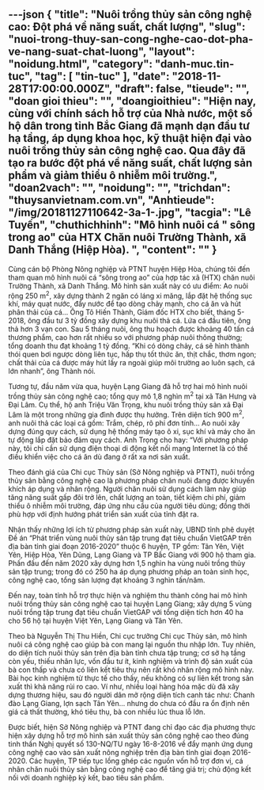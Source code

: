 ---json
{
    "title": "Nuôi trồng thủy sản công nghệ cao: Đột phá về năng suất, chất lượng",
    "slug": "nuoi-trong-thuy-san-cong-nghe-cao-dot-pha-ve-nang-suat-chat-luong",
    "layout": "noidung.html",
    "category": "danh-muc.tin-tuc",
    "tag": [
        "tin-tuc"
    ],
    "date": "2018-11-28T17:00:00.000Z",
    "draft": false,
    "tieude": "",
    "doan gioi thieu": "",
    "doangioithieu": "Hiện nay, cùng với chính sách hỗ trợ của Nhà nước, một số hộ dân trong tỉnh Bắc Giang đã mạnh dạn đầu tư hạ tầng, áp dụng khoa học, kỹ thuật hiện đại vào nuôi trồng thủy sản công nghệ cao. Qua đây đã tạo ra bước đột phá về năng suất, chất lượng sản phẩm và giảm thiểu ô nhiễm môi trường.",
    "doan2vach": "",
    "noidung": "",
    "trichdan": "thuysanvietnam.com.vn",
    "Anhtieude": "/img/20181127110642-3a-1-.jpg",
    "tacgia": "Lê Tuyến",
    "chuthichhinh": "Mô hình nuôi cá \" sông trong ao\" của HTX Chăn nuôi Trường Thành, xã Danh Thắng (Hiệp Hòa). ",
    "__content__": ""
}
---
<p>C&ugrave;ng c&aacute;n bộ Ph&ograve;ng N&ocirc;ng nghiệp v&agrave; PTNT huyện Hiệp H&ograve;a, ch&uacute;ng t&ocirc;i đến tham quan m&ocirc; h&igrave;nh nu&ocirc;i c&aacute; &ldquo;s&ocirc;ng trong ao&rdquo; của hợp t&aacute;c x&atilde; (HTX) chăn nu&ocirc;i Trường Th&agrave;nh, x&atilde; Danh Thắng. M&ocirc; h&igrave;nh sản xuất n&agrave;y c&oacute; ưu điểm: Ao nu&ocirc;i rộng 250 m<sup>2</sup>, x&acirc;y dựng th&agrave;nh 2 ngăn c&oacute; l&aacute;ng xi măng, lắp đặt hệ thống sục kh&iacute;, m&aacute;y quạt nước, đẩy nước để tạo d&ograve;ng chảy mạnh, cho c&aacute; ăn v&agrave; h&uacute;t ph&acirc;n thải của c&aacute;... &Ocirc;ng T&ocirc; Hiến Th&agrave;nh, Gi&aacute;m đốc HTX cho biết, th&aacute;ng 5- 2018, &ocirc;ng đầu tư 3 tỷ đồng x&acirc;y dựng khu nu&ocirc;i thả c&aacute;. Lứa c&aacute; đầu ti&ecirc;n, &ocirc;ng thả hơn 3 vạn con. Sau 5 th&aacute;ng nu&ocirc;i, &ocirc;ng thu hoạch được khoảng 40 tấn c&aacute; thương phẩm, cao hơn rất nhiều so với phương ph&aacute;p nu&ocirc;i th&ocirc;ng thường; tổng doanh thu đạt khoảng 1 tỷ đồng. &ldquo;Khi c&oacute; d&ograve;ng chảy, c&aacute; sẽ h&igrave;nh th&agrave;nh th&oacute;i quen bơi ngược d&ograve;ng li&ecirc;n tục, hấp thụ tốt thức ăn, thịt chắc, thơm ngon; chất thải của c&aacute; được m&aacute;y h&uacute;t lấy ra ngo&agrave;i gi&uacute;p m&ocirc;i trường ao lu&ocirc;n sạch, c&aacute; lớn nhanh&rdquo;, &ocirc;ng Th&agrave;nh n&oacute;i.</p>

<p>Tương tự, đầu năm vừa qua, huyện Lạng Giang đ&atilde; hỗ trợ hai m&ocirc; h&igrave;nh nu&ocirc;i trồng thủy sản c&ocirc;ng nghệ cao; tổng quy m&ocirc; 1,8 ngh&igrave;n m<sup>2</sup>&nbsp;tại x&atilde; T&acirc;n Hưng v&agrave; Đại L&acirc;m. Cụ thể, hộ anh Triệu Văn Trọng, khu nu&ocirc;i trồng thủy sản x&atilde; Đại L&acirc;m l&agrave; một trong những gia đ&igrave;nh được thụ hưởng. Tr&ecirc;n diện t&iacute;ch 900 m<sup>2</sup>, anh nu&ocirc;i thả c&aacute;c loại c&aacute; gồm: Trắm, ch&eacute;p, r&ocirc; phi đơn t&iacute;nh&hellip; Ao nu&ocirc;i x&acirc;y dựng đ&uacute;ng quy c&aacute;ch, sử dụng hệ thống m&aacute;y tạo &ocirc; xi, sục kh&iacute; v&agrave; m&aacute;y cho ăn tự động lắp đặt bảo đảm quy c&aacute;ch. Anh Trọng cho hay: &ldquo;Với phương ph&aacute;p n&agrave;y, t&ocirc;i chỉ cần sử dụng điện thoại di động kết nối mạng Internet l&agrave; c&oacute; thể điều khiển việc cho c&aacute; ăn d&ugrave; đang ở rất xa nơi sản xuất.</p>

<p>Theo đ&aacute;nh gi&aacute; của Chi cục Thủy sản (Sở N&ocirc;ng nghiệp v&agrave; PTNT), nu&ocirc;i trồng thủy sản bằng c&ocirc;ng nghệ cao l&agrave; phương ph&aacute;p chăn nu&ocirc;i đang được khuyến kh&iacute;ch &aacute;p dụng v&agrave; nh&acirc;n rộng. Người chăn nu&ocirc;i sử dụng c&aacute;ch l&agrave;m n&agrave;y gi&uacute;p tăng năng suất gấp đ&ocirc;i trở l&ecirc;n, chất lượng an to&agrave;n, tiết kiệm chi ph&iacute;, giảm thiểu &ocirc; nhiễm m&ocirc;i trường, đ&aacute;p ứng nhu cầu của người ti&ecirc;u d&ugrave;ng; đồng thời ph&ugrave; hợp với định hướng ph&aacute;t triển sản xuất của tỉnh đặt ra.</p>

<p>Nhận thấy những lợi &iacute;ch từ phương ph&aacute;p sản xuất n&agrave;y, UBND tỉnh ph&ecirc; duyệt Đề &aacute;n &ldquo;Ph&aacute;t triển v&ugrave;ng nu&ocirc;i thủy sản tập trung đạt ti&ecirc;u chuẩn VietGAP tr&ecirc;n địa b&agrave;n tỉnh giai đoạn 2016-2020&rdquo; thuộc 6 huyện, TP gồm: T&acirc;n Y&ecirc;n, Việt Y&ecirc;n, Hiệp H&ograve;a, Y&ecirc;n Dũng, Lạng Giang v&agrave; TP Bắc Giang với 900 hộ tham gia. Phấn đấu đến năm 2020 x&acirc;y dựng hơn 1,5 ngh&igrave;n ha v&ugrave;ng nu&ocirc;i trồng thủy sản tập trung; trong đ&oacute; c&oacute; 250 ha &aacute;p dụng phương ph&aacute;p an to&agrave;n sinh học, c&ocirc;ng nghệ cao, tổng sản lượng đạt khoảng 3 ngh&igrave;n tấn/năm.</p>

<p>Đến nay, to&agrave;n tỉnh hỗ trợ thực hiện v&agrave; nghiệm thu th&agrave;nh c&ocirc;ng hai m&ocirc; h&igrave;nh nu&ocirc;i trồng thủy sản c&ocirc;ng nghệ cao tại huyện Lạng Giang; x&acirc;y dựng 5 v&ugrave;ng nu&ocirc;i trồng tập trung đạt ti&ecirc;u chuẩn VietGAP với tổng diện t&iacute;ch hơn 40 ha cho 56 hộ tại huyện Việt Y&ecirc;n, Lạng Giang v&agrave; T&acirc;n Y&ecirc;n.</p>

<p>Theo b&agrave; Nguyễn Thị Thu Hiền, Chi cục trưởng Chi cục Thủy sản, m&ocirc; h&igrave;nh nu&ocirc;i c&aacute; c&ocirc;ng nghệ cao gi&uacute;p b&agrave; con mang lại nguồn thu nhập lớn. Tuy nhi&ecirc;n, do diện t&iacute;ch nu&ocirc;i thủy sản tr&ecirc;n địa b&agrave;n tỉnh chưa tập trung; cơ sở hạ tầng c&ograve;n yếu, thiếu nh&acirc;n lực, vốn đầu tư &iacute;t, kinh nghiệm v&agrave; tr&igrave;nh độ sản xuất của b&agrave; con thấp v&agrave; chưa c&oacute; li&ecirc;n kết ti&ecirc;u thụ n&ecirc;n rất kh&oacute; nh&acirc;n rộng m&ocirc; h&igrave;nh n&agrave;y. B&agrave;i học kinh nghiệm từ thực tế cho thấy, nếu kh&ocirc;ng c&oacute; sự li&ecirc;n kết trong sản xuất th&igrave; khả năng rủi ro cao. V&iacute; như, nhiều loại h&agrave;ng h&oacute;a mặc d&ugrave; đ&atilde; x&acirc;y dựng thương hiệu, sau đ&oacute; người d&acirc;n mở rộng diện t&iacute;ch canh t&aacute;c như: Chanh đ&agrave;o Lạng Giang, lợn sạch T&acirc;n Y&ecirc;n&hellip; nhưng do chưa c&oacute; đầu ra ổn định n&ecirc;n gi&aacute; cả thất thường, kh&oacute; ti&ecirc;u thụ, b&agrave; con nhiều l&uacute;c thua lỗ lớn.</p>

<p>Được biết, hiện Sở N&ocirc;ng nghiệp v&agrave; PTNT đang chỉ đạo c&aacute;c địa phương thực hiện x&acirc;y dựng hỗ trợ m&ocirc; h&igrave;nh sản xuất thủy sản c&ocirc;ng nghệ cao theo đ&uacute;ng tinh thần Nghị quyết số 130-NQ/TU ng&agrave;y 16-8-2016 về đẩy mạnh ứng dụng c&ocirc;ng nghệ cao v&agrave;o sản xuất n&ocirc;ng nghiệp tr&ecirc;n địa b&agrave;n tỉnh giai đoạn 2016-2020. C&aacute;c huyện, TP tiếp tục lồng gh&eacute;p c&aacute;c nguồn vốn hỗ trợ đơn vị, c&aacute; nh&acirc;n chăn nu&ocirc;i thủy sản bằng c&ocirc;ng nghệ cao để tăng gi&aacute; trị; chủ động kết nối với doanh nghiệp k&yacute; kết, bao ti&ecirc;u sản phẩm.</p>
